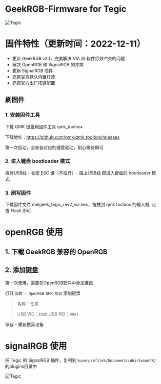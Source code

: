 # GeekRGB-Firmware for Tegic 

![Tegic](https://i.imgur.com/qhNb7zi.png)

# 固件特性（更新时间：2022-12-11）
* 更新 GeekRGB v2.1，完美解决 VIA 和 软件灯效冲突的问题
* 解决 OpenRGB 和 SignalRGB 的冲突
* 更新 SignalRGB 插件
* 还原官方默认内置灯效
* 还原官方出厂按键配置


## 刷固件
### 1. 安装固件工具
下载 QMK 键盘刷固件工具 qmk_toolbox

下载地址：https://github.com/qmk/qmk_toolbox/releases

第一次启动，会安装对应的键盘驱动，耐心等待即可


### 2. 进入键盘 bootloader 模式
拔掉USB线 - 长按 ESC 键（不松开）- 插上USB线 即进入键盘的 bootloader 模式。


### 3. 刷写固件
下载固件文件 melgeek_tegic_rev2_via.hex，拖拽到 qmk toolbox 的输入框, 点击 Flash 即可


# openRGB 使用
## 1. 下载 GeekRGB 兼容的 OpenRGB

## 2. 添加键盘
第一次使用，需要在OpenRGB软件中添加键盘

打开 `设置 - OpenRGB QMK 协议` 添加键盘

> 名称：任意
>
> USB VID：`EDED` USB PID：`0081`

保存 - 重新搜索设备


# signalRGB 使用
把 Tegic 的 SignalRGB 插件，复制到 ```%userprofile%/Documents/WhirlwindFX/``` 的plugins目录中

![Tegic](https://i.imgur.com/WVxnvmX.png)